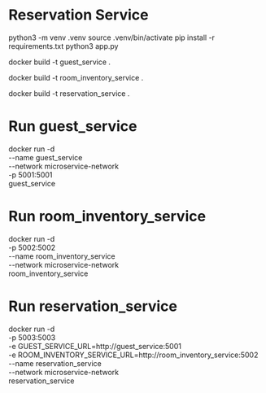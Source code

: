 # Reservation Service

python3 -m venv .venv
source .venv/bin/activate
pip install -r requirements.txt
python3 app.py

docker build -t guest_service .

docker build -t room_inventory_service .

docker build -t reservation_service .


# Run guest_service
docker run -d \
  --name guest_service \
  --network microservice-network \
  -p 5001:5001 \
  guest_service

# Run room_inventory_service
docker run -d \
  -p 5002:5002 \
  --name room_inventory_service \
  --network microservice-network \
  room_inventory_service

# Run reservation_service
docker run -d \
  -p 5003:5003 \
  -e GUEST_SERVICE_URL=http://guest_service:5001 \
  -e ROOM_INVENTORY_SERVICE_URL=http://room_inventory_service:5002 \
  --name reservation_service \
  --network microservice-network \
  reservation_service